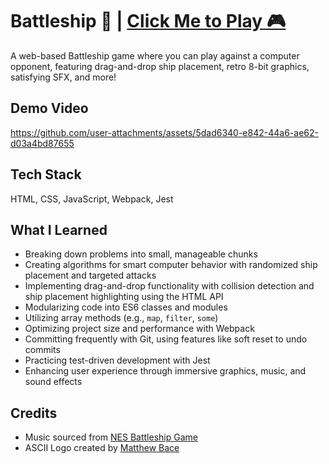 # Battleship 🚢 | [Click Me to Play 🎮](luketucich.github.io/Battleship) 

A web-based Battleship game where you can play against a computer opponent, featuring drag-and-drop ship placement, retro 8-bit graphics, satisfying SFX, and more!

## Demo Video

https://github.com/user-attachments/assets/5dad6340-e842-44a6-ae62-d03a4bd87655

## Tech Stack

HTML, CSS, JavaScript, Webpack, Jest

## What I Learned

- Breaking down problems into small, manageable chunks
- Creating algorithms for smart computer behavior with randomized ship placement and targeted attacks
- Implementing drag-and-drop functionality with collision detection and ship placement highlighting using the HTML API
- Modularizing code into ES6 classes and modules
- Utilizing array methods (e.g., `map`, `filter`, `some`)
- Optimizing project size and performance with Webpack
- Committing frequently with Git, using features like soft reset to undo commits
- Practicing test-driven development with Jest
- Enhancing user experience through immersive graphics, music, and sound effects

## Credits

- Music sourced from [NES Battleship Game](https://www.youtube.com/watch?v=U4Eo_gxja7I)
- ASCII Logo created by [ Matthew Bace](https://ascii.co.uk/art/battleship)
